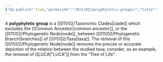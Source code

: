 ```yaml
---
{"dg-publish":true,"permalink":"/011/02/polyphyletic-groups/","title":"Polyphyletic Groups","tags":["BIOL422"]}
---
```


A **polyphyletic group** is a [[011/02/Taxonomic Clades\|clade]] which excludes the [[Common Ancestor\|common ancestor]], or the [[011/02/Phylogenetic Node\|node]], between [[011/02/Phylogenetic Branch\|branches]] of [[011/02/Taxa\|taxa]]. The removal of this [[011/02/Phylogenetic Node\|node]] removes the precise or accurate depiction of the relation between the studied taxa; consider, as an example, the removal of [[LUCA\|“LUCA”]] from the “Tree of Life”.